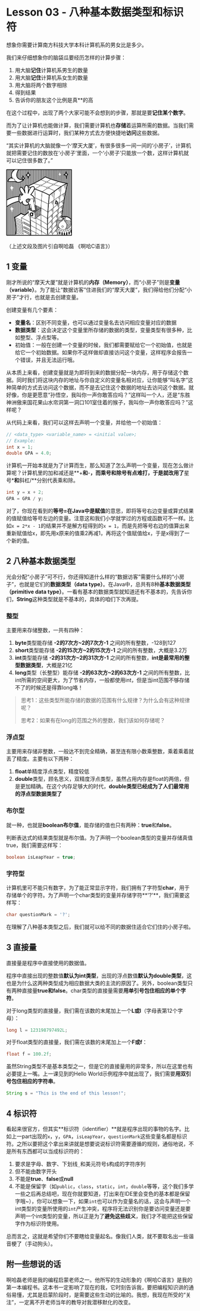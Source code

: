 # Lesson 03 - 八种基本数据类型和标识符

想象你需要计算南方科技大学本科计算机系的男女比是多少。

我们来仔细想象你的脑袋瓜要经历怎样的计算步骤：

1. 用大脑**记住**计算机系男生的数量
2. 用大脑**记住**计算机系女生的数量
3. 用大脑将两个数字相除
4. 得到结果
5. 告诉你的朋友这个比例是真**的高

在这个过程中，出现了两个大家可能不会想到的步骤，那就是要**记住某个数字**。

而为了让计算机也能做计算，我们需要计算机也**存储**着运算所需的数据。当我们需要一些数据进行运算时，我们某种方式去方便快捷地**访问**这些数据。

“其实计算机的大脑就像一个‘摩天大厦’，有很多很多一间一间的‘小房子’，计算机就把需要记住的数放在‘小房子’里面，一个‘小房子’只能放一个数，这样计算机就可以记住很多数了。”

<img src="./littlehouse.png" alt="littlehouse" style="zoom:50%;" />

（上述文段及图片引自啊哈磊 《啊哈C语言》）



## 1 变量

刚才所说的“摩天大厦”就是计算机的**内存（Memory）**，而“小房子”则是**变量（variable）**。为了能让“数据访客”住进我们的“摩天大厦”，我们得给他们分配“小房子”才行，也就是去创建变量。

创建变量有几个要素：

- **变量名**：区别不同变量，也可以通过变量名去访问相应变量对应的数据
- **数据类型**：这会决定这个变量里所存储的数据的类型，变量类型有很多种，比如整型、浮点型等。
- 初始值：一般在创建一个变量的时候，我们都需要赋给它一个初始值，也就是给它一个初始数据。如果你不这样做却直接访问这个变量，这样程序会报告一个错误，并且无法运行哦。

从本质上来看，创建变量就是为即将到来的数据分配一块内存，用于存储这个数据。同时我们将这块内存的地址与你自定义的变量名相对应，让你能够“叫名字”这种简单的方式去访问这个数据，而不是去记住这个数据的地址去访问这个数据。就好像，你是更愿意“孙悟空，我叫你一声你敢答应吗？”这样叫一个人，还是“东胜神洲傲来国花果山水帘洞第一洞口101室住着的猴子，我叫你一声你敢答应吗？”这样呢？

从代码上来看，我们可以这样去声明一个变量，并给他一个初始值：

```java
// <data_type> <variable_name> = <initial value>;
// Example:
int x = 1;
double GPA = 4.0;
```

计算机一开始本就是为了计算而生，那么知道了怎么声明一个变量，现在怎么做计算呢？计算机里的加和减还是**+**和**-**，而乘号和除号有点难打，于是就改用了**星号\***和**斜杠/**分别代表乘和除。

```java
int y = x + 2;
GPA = GPA / y;
```

对了，你现在看到的**等号=**在Java中是**赋值**的意思，即将等号右边变量或算式结果的值赋值给等号左边的变量。注意这和我们小学就学过的方程或函数可不一样。比如`x = 2*x - 1`的结果并不是解方程得到的`x = 1`，而是先把等号右边的值算出来重新赋值给x，即先用x原来的值乘2再减1，再将这个值赋值给x，于是x得到了一个新的值。



## 2 八种基本数据类型

光会分配“小房子”可不行，你还得知道什么样的“数据访客”需要什么样的“小房子”，也就是它们的**数据类型（data type）**。在Java中，总共有8种**基本数据类型（primitive data type）**。一看有基本的数据类型就知道还有不基本的，先告诉你们，**String**这种类型就是不基本的，具体的咱们下次再提。



### 整型

主要用来存储整数，一共有四种：

1. **byte**类型能存储 **-2的7次方~2的7次方-1** 之间的所有整数，-128到127
2. **short**类型能存储 **-2的15次方~2的15次方-1** 之间的所有整数，大概是3.2万
3. **int**类型能存储 **-2的31次方~2的31次方-1** 之间的所有整数，**int是最常用的整型数据类型**，大概是21亿
4. **long**类型（长整型）能存储 **-2的63次方~2的63次方-1** 之间的所有整数，比int所需的空间更大，为了节省内存，一般都使用int，但是当int范围不够存储不了的时候还是得靠long咯！

> 思考1：这些类型所能存储的数据的范围有什么规律？为什么会有这种规律呢？
>
> 思考2：如果有在long的范围之外的整数，我们该如何存储呢？



### 浮点型

主要用来存储非整数，一般达不到完全精确，甚至连有限小数乘整数，乘着乘着就丢了精度。主要有以下两种：

1. **float**单精度浮点类型，精度较低
2. **double**类型，顾名思义，双精度浮点类型，虽然占用内存是float的两倍，但是更加精确。在这个内存足够大的时代，**double类型已经成为了人们最常用的浮点型数据类型了**



### 布尔型

就一种，也就是**boolean布尔值**，能存储的值也只有两种：**true**和**false**。

判断表达式的结果类型就是布尔值。为了声明一个boolean类型的变量并存储真值true，我们需要这样写：

```java
boolean isLeapYear = true;
```



### 字符型

计算机里可不能只有数字，为了能正常显示字符，我们拥有了字符型**char**，用于存储单个的字符。为了声明一个char类型的变量并存储字符**'?'**，我们需要这样写：

```java
char questionMark = '?';
```



在理解了八种基本类型之后，我们就可以给不同的数据住适合它们住的小房子啦。



## 3 直接量

直接量是程序中直接使用的数据值。

程序中直接出现的整数值**默认为int类型**，出现的浮点数值**默认为double类型**，这也是为什么这两种类型成为相应数据大类的主流的原因了。另外，boolean类型只有两种直接量**true和false**。char类型的直接量需要**用单引号包住相应的单个字符**。

对于long类型的直接量，我们需在该数的末尾加上一个**L或l**（字母表第12个字母）：

```java
long l = 123198797492L;
```

对于float类型的直接量，我们需在该数的末尾加上一个**F或f**：

```java
float f = 100.2f;
```

虽然String类型不是基本类型之一，但是它的直接量用的非常多，所以在这里也有必要提上一嘴。上一课见到的Hello World示例程序中就出现了，我们需要**用双引号包住相应的字符串**。

```java
String s = "This is the end of this lesson!";
```



## 4 标识符

看起来很官方，但其实**标识符（identifier）**就是程序出现的事物的名字。比如上一part出现的`x`，`y`，`GPA`，`isLeapYear`，`questionMark`这些变量名都是标识符。之所以要把这个拿出来讲就是想要说说标识符需要遵循的规则，通俗地说，不是所有东西都可以当成标识符的：

1. 要求是字母、数字、下划线`_`和美元符号`$`构成的字符序列
2. 但不能由数字开头
3. 不能是**true**、**false**或**null**
4. 不能是保留字（如`public`，`class`，`static`，`int`，`double`等等，这个我们多学一些之后再总结吧，现在你就要知道，打出来在IDE里会变色的基本都是保留字哦~），你可以想象一下，如果`int`也可以作为变量名的话，这会与声明一个int类型的变量所使用的`int`产生冲突，程序将无法识别你是要访问变量还是要声明一个int类型的变量，所以正是为了**避免这些歧义**，我们才不能把这些保留字作为标识符使用。

总而言之，这就是希望你们不要瞎给变量起名。像我们人类，就不要取名出一些谐音梗了（手动狗头）。



## 附一些想说的话

啊哈磊老师是我的编程启蒙老师之一。他所写的生动形象的《啊哈C语言》是我的第一本编程书。这本书一定影响了现在的我，它时刻告诉我，要把编程知识讲的通俗易懂，尤其是启蒙阶段时，是需要这些生动的比喻的。我想，我现在所受的“关注”，一定离不开老师当年的教导对我潜移默化的改变。

